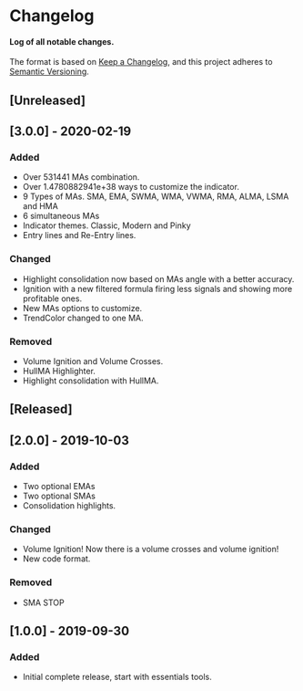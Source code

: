 # Changelog
#### Log of all notable changes.

The format is based on [Keep a Changelog](https://keepachangelog.com/en/1.0.0/),
and this project adheres to [Semantic Versioning](https://semver.org/spec/v2.0.0.html).

## [Unreleased]
## [3.0.0] - 2020-02-19
### Added
- Over 531441 MAs combination.
- Over 1.4780882941e+38 ways to customize the indicator.
- 9 Types of MAs. SMA, EMA, SWMA, WMA, VWMA, RMA, ALMA, LSMA and HMA
- 6 simultaneous MAs
- Indicator themes. Classic, Modern and Pinky
- Entry lines and Re-Entry lines.
### Changed
- Highlight consolidation now based on MAs angle with a better accuracy.
- Ignition with a new filtered formula firing less signals and showing more profitable ones.
- New MAs options to customize.
- TrendColor changed to one MA.
### Removed
- Volume Ignition and Volume Crosses.
- HullMA Highlighter.
- Highlight consolidation with HullMA.



## [Released]
## [2.0.0] - 2019-10-03
### Added
- Two optional EMAs
- Two optional SMAs
- Consolidation highlights.
### Changed
- Volume Ignition! Now there is a volume crosses and volume ignition!
- New code format.
### Removed
- SMA STOP



## [1.0.0] - 2019-09-30
### Added
- Initial complete release, start with essentials tools.
